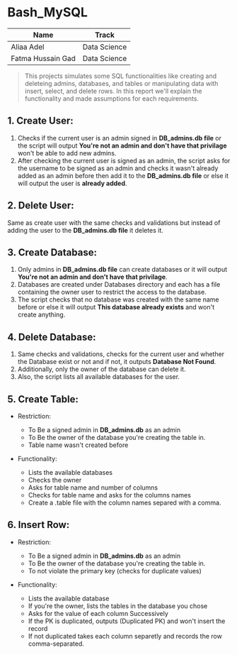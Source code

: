 # Bash_MySQL
| Name              | Track        |
|-------------------|--------------|
| Aliaa Adel        | Data Science |
| Fatma Hussain Gad | Data Science |

> This projects simulates some SQL functionalities like creating and deleteing admins, databases, and tables or manipulating data with insert, select, and delete rows. In this report we'll explain the functionality and made assumptions for each requirements. 


## 1. Create User:
1. Checks if the current user is an admin signed in **DB_admins.db file** or the script will output **You're not an admin and don't have that privilage** won't be able to add new admins. 
2. After checking the current user is signed as an admin, the script asks for the username to be signed as an admin and checks it wasn't already added as an admin before then add it to the **DB_admins.db file** or else it will output the user is **already added**. 


## 2. Delete User:
Same as create user with the same checks and validations but instead of adding the user to the **DB_admins.db file** it deletes it. 

## 3. Create Database:
1. Only admins in **DB_admins.db file** can create databases or it will output **You're not an admin and don't have that privilage**. 
2. Databases are created under Databases directory and each has a file containing the owner user to restrict the access to the database. 
3. The script checks that no database was created with the same name before or else it will output **This database already exists** and won't create anything. 

## 4. Delete Database: 
1. Same checks and validations, checks for the current user and whether the Database exist or not and if not, it outputs **Database Not Found**. 
2. Additionally, only the owner of the database can delete it.  
3. Also, the script lists all available databases for the user.

## 5. Create Table:
- Restriction:
  * To Be a signed admin in **DB_admins.db** as an admin
  * To Be the owner of the database you're creating the table in.
  * Table name wasn't created before

- Functionality: 
  * Lists the available databases
  * Checks the owner
  * Asks for table name and number of columns
  * Checks for table name and asks for the columns names
  * Create a .table file with the column names separed with a comma. 

## 6. Insert Row:
- Restriction:
  * To Be a signed admin in **DB_admins.db** as an admin
  * To Be the owner of the database you're creating the table in.
  * To not violate the primary key (checks for duplicate values)

- Functionality: 
  * Lists the available database
  * If you're the owner, lists the tables in the database you chose 
  * Asks for the value of each column Successively 
  * If the PK is duplicated, outputs (Duplicated PK) and won't insert the record
  * If not duplicated takes each column separetly and records the row comma-separated.
